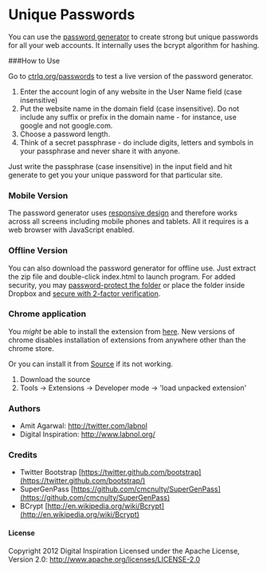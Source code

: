 Unique Passwords
================

You can use the [password generator][1] to create strong but unique passwords for all your web accounts. It internally uses the bcrypt algorithm for hashing.

###How to Use

Go to [ctrlq.org/passwords][1] to test a live version of the password generator.

1. Enter the account login of any website in the User Name field (case insensitive)
2. Put the website name in the domain field (case insensitive). Do not include any suffix or prefix in the domain name - for instance, use google and not google.com.
3. Choose a password length.
4. Think of a secret passphrase - do include digits, letters and symbols in your passphrase and never share it with anyone.

Just write the passphrase (case insensitive) in the input field and hit generate to get you your unique password for that particular site.

### Mobile Version

The password generator uses [responsive design][2] and therefore works across all screens including mobile phones and tablets. All it requires is a web browser with JavaScript enabled.

### Offline Version

You can also download the password generator for offline use. Just extract the zip file and double-click index.html to launch program. For added security, you may [password-protect the folder][3] or place the folder inside Dropbox and [secure with 2-factor verification][4].

### Chrome application

You *might* be able to install the extension from
[here](https://github.com/downloads/jaseemabid/passwords/passwords.crx). New
versions of chrome disables installation of extensions from anywhere other than
the chrome store.

Or you can install it from
[Source](https://github.com/downloads/jaseemabid/passwords) if its not working.

1. Download the source
2. Tools -> Extensions -> Developer mode -> 'load unpacked extension'


### Authors

* Amit Agarwal: http://twitter.com/labnol
* Digital Inspiration: http://www.labnol.org/

### Credits

* Twitter Bootstrap [https://twitter.github.com/bootstrap](https://twitter.github.com/bootstrap/)
* SuperGenPass [https://github.com/cmcnulty/SuperGenPass](https://github.com/cmcnulty/SuperGenPass)
* BCrypt [http://en.wikipedia.org/wiki/Bcrypt](http://en.wikipedia.org/wiki/Bcrypt)

#### License

Copyright 2012 Digital Inspiration
Licensed under the Apache License,
Version 2.0: http://www.apache.org/licenses/LICENSE-2.0

[1]: http://ctrlq.org/passwords/
[2]: http://www.labnol.org/internet/responsive-web-design-faq/21361/
[3]: http://www.labnol.org/software/password-protect-folders-files/14323/
[4]: http://www.labnol.org/internet/secure-dropbox-account/25096/
